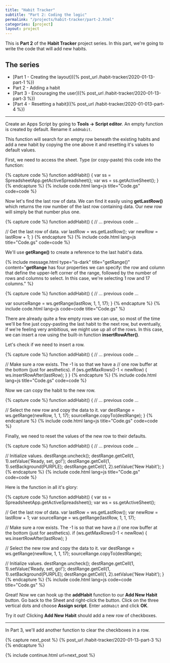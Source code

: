 ```yaml
---
title: "Habit Tracker"
subtitle: "Part 2: Coding the logic"
permalink: "/projects/habit-tracker/part-2.html"
categories: [project]
layout: project
---
```

This is **Part 2** of the **Habit Tracker** project series. In this part, we're going to write the code that will add new habits.

## The series

* [Part 1 - Creating the layout]({% post_url /habit-tracker/2020-01-13-part-1 %})
* Part 2 - Adding a habit
* [Part 3 - Encouraging the user]({% post_url /habit-tracker/2020-01-13-part-3 %})
* [Part 4 - Resetting a habit]({% post_url /habit-tracker/2020-01-013-part-4 %})

----------

Create an Apps Script by going to **Tools → Script editor**. An empty function is created by default. Rename it `addHabit`.

This function will search for an empty row beneath the existing habits and add a new habit by copying the one above it and resetting it's values to default values.

First, we need to access the sheet. Type (or copy-paste) this code into the function:

{% capture code %}
function addHabit() {
  var ss = SpreadsheetApp.getActiveSpreadsheet();
  var ws = ss.getActiveSheet();
}
{% endcapture %}
{% include code.html lang=js title="Code.gs" code=code %}

Now let's find the last row of data. We can find it easily using **getLastRow()** which returns the row number of the last row containing data. Our new row will simply be that number plus one.

{% capture code %}
function addHabit() {
  // ... previous code ...

  // Get the last row of data.
  var lastRow = ws.getLastRow();
  var newRow = lastRow + 1;
}
{% endcapture %}
{% include code.html lang=js title="Code.gs" code=code %}

We'll use **getRange()** to create a reference to the last habit's data.

{% include message.html type="is-dark" title="getRange()" content="<strong>getRange</strong> has four properties we can specify: the row and column that define the upper-left corner of the range, followed by the number of rows and columns to select. In this case, we're selecting 1 row and 17 columns." %}

{% capture code %}
function addHabit() {
  // ... previous code ...
  
  var sourceRange = ws.getRange(lastRow, 1, 1, 17);
}
{% endcapture %}
{% include code.html lang=js code=code title="Code.gs" %}

There are already quite a few empty rows we can use, so most of the time we'll be fine just copy-pasting the last habit to the next row, but eventually, if we're feeling very ambitious, we might use up all of the rows. In this case, we can insert a row using the built-in function **insertRowAfter()**.

Let's check if we need to insert a row.

{% capture code %}
function addHabit() {
  // ... previous code ...
  
  // Make sure a row exists. The -1 is so that we have a 
  // one row buffer at the bottom (just for aesthetics).
  if (ws.getMaxRows()-1 < newRow) {
    ws.insertRowAfter(lastRow);
  }
}
{% endcapture %}
{% include code.html lang=js title="Code.gs" code=code %}

Now we can copy the habit to the new row.

{% capture code %}
function addHabit() {
  // ... previous code ...
  
  // Select the new row and copy the data to it.
  var destRange = ws.getRange(newRow, 1, 1, 17);
  sourceRange.copyTo(destRange);
}
{% endcapture %}
{% include code.html lang=js title="Code.gs" code=code %}

Finally, we need to reset the values of the new row to their defaults.

{% capture code %}
function addHabit() {
  // ... previous code ...
  
  // Initialize values.
  destRange.uncheck();
  destRange.getCell(1, 1).setValue('Ready, set, go!');
  destRange.getCell(1, 1).setBackground(PURPLE);
  destRange.getCell(1, 2).setValue('New Habit');
}
{% endcapture %}
{% include code.html lang=js title="Code.gs" code=code %}

Here is the function in all it's glory:

{% capture code %}
function addHabit() {
  var ss = SpreadsheetApp.getActiveSpreadsheet();
  var ws = ss.getActiveSheet();
  
  // Get the last row of data.
  var lastRow = ws.getLastRow();
  var newRow = lastRow + 1;
  var sourceRange = ws.getRange(lastRow, 1, 1, 17);
  
  // Make sure a row exists. The -1 is so that we have a 
  // one row buffer at the bottom (just for aesthetics).
  if (ws.getMaxRows()-1 < newRow) {
    ws.insertRowAfter(lastRow);
  }
  
  // Select the new row and copy the data to it.
  var destRange = ws.getRange(newRow, 1, 1, 17);
  sourceRange.copyTo(destRange);
  
  // Initialize values.
  destRange.uncheck();
  destRange.getCell(1, 1).setValue('Ready, set, go!');
  destRange.getCell(1, 1).setBackground(PURPLE);
  destRange.getCell(1, 2).setValue('New Habit');
}
{% endcapture %}
{% include code.html lang=js code=code title="Code.gs" %}

Great! Now we can hook up the **addHabit** function to our **Add New Habit** button. Go back to the Sheet and right-click the button. Click on the three vertical dots and choose **Assign script**. Enter `addHabit` and click **OK**.

Try it out! Clicking **Add New Habit** should add a new row of checkboxes.

------
In Part 3, we'll add another function to clear the checkboxes in a row.

{% capture next_post %}
  {% post_url /habit-tracker/2020-01-13-part-3 %}
{% endcapture %}

{% include continue.html url=next_post %}